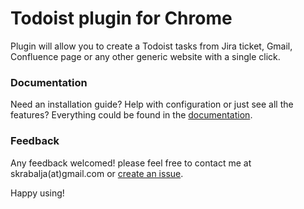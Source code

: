 # Todoist plugin for Chrome
Plugin will allow you to create a Todoist tasks from Jira ticket, Gmail, Confluence page or any other generic website with a single click.

### Documentation
Need an installation guide? Help with configuration or just see all the features? Everything could be found in the [documentation](https://github.com/Skamaniak/TodoistChromeExtension/wiki).

### Feedback
Any feedback welcomed! please feel free to contact me at skrabalja(at)gmail.com or [create an issue](https://github.com/Skamaniak/TodoistChromeExtension/issues).

Happy using!
